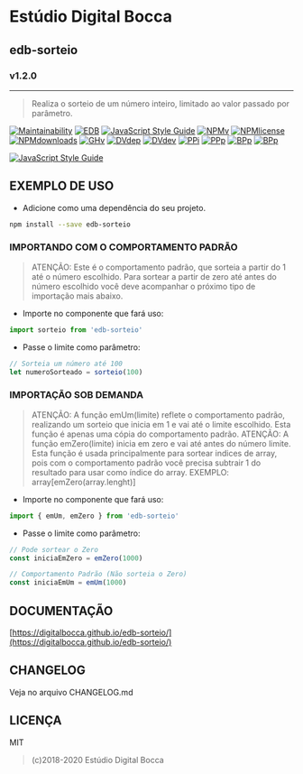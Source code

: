 # Estúdio Digital Bocca

## edb-sorteio

### v1.2.0

---

> Realiza o sorteio de um número inteiro, limitado ao valor passado por parâmetro.

[![Maintainability](https://api.codeclimate.com/v1/badges/bfe807ff929ff634540c/maintainability)](https://codeclimate.com/github/digitalbocca/edb-sorteio/maintainability)
[![EDB](https://badgen.net/badge/produto/EDB/f19b2c)](https://estudiodigitalbocca.com.br)
[![JavaScript Style Guide](https://badgen.net/badge/code%20style/standard/yellow)](https://standardjs.com)
[![NPMv](https://badgen.net/npm/v/edb-sorteio)](https://www.npmjs.com/package/edb-sorteio)
[![NPMlicense](https://badgen.net/npm/license/edb-sorteio)](https://www.npmjs.com/package/edb-sorteio)
[![NPMdownloads](https://badgen.net/npm/dt/edb-sorteio)](https://www.npmjs.com/package/edb-sorteio)
[![GHv](https://badgen.net/github/tag/digitalbocca/edb-sorteio)](https://github.com/digitalbocca/edb-sorteio)
[![DVdep](https://badgen.net/david/dep/digitalbocca/edb-sorteio)](https://www.npmjs.com/package/edb-sorteio)
[![DVdev](https://badgen.net/david/dev/digitalbocca/edb-sorteio)](https://www.npmjs.com/package/edb-sorteio)
[![PPi](https://badgen.net/packagephobia/install/edb-sorteio)](https://www.npmjs.com/package/edb-sorteio)
[![PPp](https://badgen.net/packagephobia/publish/edb-sorteio)](https://www.npmjs.com/package/edb-sorteio)
[![BPp](https://badgen.net/bundlephobia/min/edb-sorteio)](https://www.npmjs.com/package/edb-sorteio)
[![BPp](https://badgen.net/bundlephobia/minzip/edb-sorteio)](https://www.npmjs.com/package/edb-sorteio)

[![JavaScript Style Guide](https://cdn.rawgit.com/standard/standard/master/badge.svg)](https://github.com/standard/standard)

## EXEMPLO DE USO

- Adicione como uma dependência do seu projeto.

```bash
npm install --save edb-sorteio
```

### IMPORTANDO COM O COMPORTAMENTO PADRÃO

> ATENÇÃO: Este é o comportamento padrão, que sorteia a partir do 1 até o número escolhido. Para sortear a partir de zero até antes do número escolhido você deve acompanhar o próximo tipo de importação mais abaixo.

- Importe no componente que fará uso:

```javascript
import sorteio from 'edb-sorteio'
```

- Passe o limite como parâmetro:

```javascript
// Sorteia um número até 100
let numeroSorteado = sorteio(100)
```

### IMPORTAÇÃO SOB DEMANDA

> ATENÇÃO: A função emUm(limite) reflete o comportamento padrão, realizando um sorteio que inicia em 1 e vai até o limite escolhido. Esta função é apenas uma cópia do comportamento padrão.
> ATENÇÃO: A função emZero(limite) inicia em zero e vai até antes do número limite. Esta função é usada principalmente para sortear indices de array, pois com o comportamento padrão você precisa subtrair 1 do resultado para usar como índice do array.
> EXEMPLO: array\[emZero(array.lenght)\]

- Importe no componente que fará uso:

```javascript
import { emUm, emZero } from 'edb-sorteio'
```

- Passe o limite como parâmetro:

```javascript
// Pode sortear o Zero
const iniciaEmZero = emZero(1000)

// Comportamento Padrão (Não sorteia o Zero)
const iniciaEmUm = emUm(1000)
```

## DOCUMENTAÇÃO

[https://digitalbocca.github.io/edb-sorteio/](https://digitalbocca.github.io/edb-sorteio/)

## CHANGELOG

Veja no arquivo CHANGELOG.md

## LICENÇA

MIT

> (c)2018-2020 Estúdio Digital Bocca

